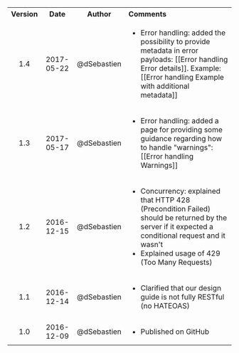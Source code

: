 <table>
  <tbody>
    <tr>
      <th align="center">Version</th>
      <th align="center">Date</th>
      <th align="center">Author</th>
      <th align="left">Comments</th>
    </tr>
    <tr>
      <td align="center">1.4</td>
      <td align="center">2017-05-22</td>
      <td align="center">@dSebastien</td>
      <td align="left">
        <ul>
          <li>Error handling: added the possibility to provide metadata in error payloads: [[Error handling Error details]]. Example: [[Error handling Example with additional metadata]]</li>
        </ul>
      </td>
    </tr>
    <tr>
      <td align="center">1.3</td>
      <td align="center">2017-05-17</td>
      <td align="center">@dSebastien</td>
      <td align="left">
        <ul>
          <li>Error handling: added a page for providing some guidance regarding how to handle "warnings": [[Error handling Warnings]]</li>
        </ul>
      </td>
    </tr>
    <tr>
      <td align="center">1.2</td>
      <td align="center">2016-12-15</td>
      <td align="center">@dSebastien</td>
      <td align="left">
        <ul>
          <li>Concurrency: explained that HTTP 428 (Precondition Failed) should be returned by the server if it expected a conditional request and it wasn't</li>
          <li>Explained usage of 429 (Too Many Requests)</li>
        </ul>
      </td>
    </tr>
    <tr>
      <td align="center">1.1</td>
      <td align="center">2016-12-14</td>
      <td align="center">@dSebastien</td>
      <td align="left">
          <ul>
            <li>Clarified that our design guide is not fully RESTful (no HATEOAS)</li>
          </ul>
      </td>
    </tr>
    <tr>
      <td align="center">1.0</td>
      <td align="center">2016-12-09</td>
      <td align="center">@dSebastien</td>
      <td align="left">
        <ul>
          <li>Published on GitHub</li>
        </ul>
      </td>
    </tr>
  </tbody>
</table>